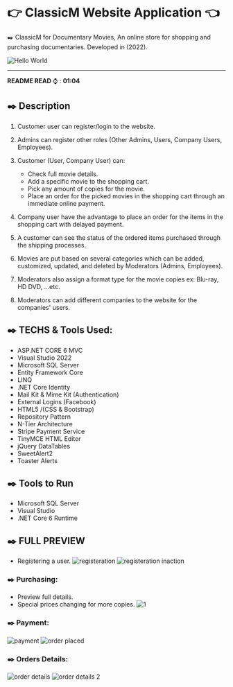 # :point_right: ClassicM Website Application :point_left:
:black_nib: ClassicM for Documentary Movies, An online store for shopping and purchasing documentaries. Developed in (2022).

![Hello World](https://user-images.githubusercontent.com/110013767/189065093-f3f0225d-e9ce-480d-bc73-ae0aa0e9c481.gif)

---

**README READ** :watch:  : **01:04** 
## :black_nib: Description

 1. Customer user can register/login to the website.
 2. Admins can register other roles (Other Admins, Users, 	Company Users, Employees).
 3. Customer (User, Company User) can:
	 - Check full movie details.
	 - Add a specific movie to the shopping cart.
	 - Pick any amount of copies for the movie.
	 - Place an order for the picked movies in the shopping cart through an immediate online payment.
		 
 4. Company user have the advantage to place an order for the items in the shopping cart with delayed payment.
 5. A customer can see the status of the ordered items purchased through the shipping processes. 

 6. Movies are put based on several categories which can be added, customized, updated, and deleted by Moderators (Admins, Employees).
 7. Moderators also assign a format type for the movie copies ex: Blu-ray, HD DVD, …etc.  
 8. Moderators can add different companies to the website for the companies' users.


## :black_nib: TECHS & Tools Used:
- ASP.NET CORE 6 MVC
- Visual Studio 2022
- Microsoft SQL Server
- Entity Framework Core
- LINQ
- .NET Core Identity 
- Mail Kit & Mime Kit (Authentication)
- External Logins (Facebook)
- HTML5 /(CSS & Bootstrap)
- Repository Pattern
- N-Tier Architecture
- Stripe Payment Service
- TinyMCE HTML Editor
- jQuery DataTables
- SweetAlert2
- Toaster Alerts


## :black_nib: Tools to Run
- Microsoft SQL Server
- Visual Studio
- .NET Core 6 Runtime


## :black_nib: FULL PREVIEW
- Registering a user.
![registeration](https://user-images.githubusercontent.com/110013767/189069414-5183bbd7-6b8b-499e-884f-aea1bee65ca6.png)
![registeration inaction](https://user-images.githubusercontent.com/110013767/189069383-37951a20-bd51-4b87-8423-798919d2f4c6.png)

### :black_nib: Purchasing:
- Preview full details.
- Special prices changing for more copies.
![1](https://user-images.githubusercontent.com/110013767/189072410-b88af24b-6c98-4728-8779-9f0a657b71b3.gif)
### :black_nib: Payment:
![payment](https://user-images.githubusercontent.com/110013767/189074248-adcb3e72-75ee-44f1-891c-4ed3daf5cdf4.png)
![order placed](https://user-images.githubusercontent.com/110013767/189073964-8808138f-82c2-4076-afab-6c363f8f1395.png)
### :black_nib: Orders Details:
![order details](https://user-images.githubusercontent.com/110013767/189073968-a311c292-77e9-48a4-aa49-a2985f3d5465.png)
![order details 2](https://user-images.githubusercontent.com/110013767/189074779-85de42ec-d20f-4873-9129-ad3f60231455.png)
